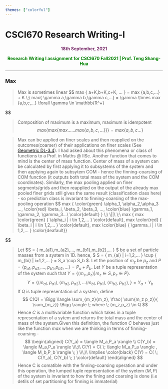 ```yaml
---
themes: ["colorful"]
---
```


# CSCI670 Research Writing-I
<p style="text-align:center; color:#7A306C"> <b>18th September, 2021</b> </p>

<p style='text-align:center;color:green'><b> 
Research Writing I assignment for CSCI670 Fall2021 | Prof. Teng Shang-Hua
</b></p>

---

### Max

> Max is sometimes linear
$$
   max \{ a+K,b+K,c+K, ...  \} = max \{a,b,c,...\} + K
	\\\;\\
   max\{ \gamma a,\gamma b,\gamma c,...\} = \gamma \times  max \{a,b,c,...\} \forall \gamma \in \mathbb{R^+}
   
$$



> Composition of maximum is a maximum, maximum is idempotent
$$
	max \{ max\{ max ...... max\{ a,b,c,... \} \}\} = max\{a,b,c...\}
$$

> Max can be applied on finer scales and then reapplied on the outcomes(coarser) of their applications on finer scales (See [Geometric DL-3.4](https://arxiv.org/pdf/2104.13478.pdf)).
> I had asked about this phenomena or class of functions to a Prof. in Maths @ IISc. Another function that comes to mind is the center
> of mass function. Center of mass of a system can be calculated by first applying it to subsystems of the system and then applying again
> to subsytem COM - hence the finning-coarsing of COM function (it outputs both total mass of the system and the COM coordinates). Similarly, the max pooling applied on finer segments/grids and then reapplied on the output of the already max pooled
> finer grids still gives the same result (classification class here) - so prediction class is invariant to finning-coarsing of the max-pooling operation 
$$
   max \{ \color{green} \alpha_1, \alpha_2,\alpha_3 ..., \color{red} \beta_i, \beta_2, \beta_3, ..., \color{blue} \gamma_1, \gamma_2, \gamma_3...\ \color{default} \}
   \\\;\\
   \\||\\
   \\\;\\
   max \{ 
 	max \color{green} \{ \alpha_i | i \in 1,2,... \} \color{default},
   max \color{red} \{ \beta_i | i \in 1,2,... \} \color{default},
   max \color{blue} \{ \gamma_i | i \in 1,2,... \} \color{deafault}\}

$$

> Let $S = \{ m_{a1},m_{a2},..., m_{b1},m_{b2},... \} $ be a set of particle masses from a system in 1D.
> hence, $ S = \{ m_{ai} | i=1,2,... \} \cup \{ m_{bi} | i=1,2,... \} = S_a \cup S_b $.
> Let the position of $m_z$ be $p_z$ and $P = \{ p_{a1},p_{a2},...,p_{b1},p_{b2},... \} = P_a + P_b$.
> Let $Y$ be a tuple representation of the system such that $Y = \{ \langle m_z, p_z \rangle | m_z \in S, p_z \in P \}$.
> $$Y = \{ \langle m_{a1},p_{a1}\rangle, \langle m_{a2},p_{a2}\rangle, ... \langle m_{b1},p_{b1}\rangle,\langle m_{b2},p_{b2}\rangle, \} = Y_a + Y_b$$
> If $Q$ is tuple representation of a system,  define 
$$
	C(Q) = \Bigg \langle \sum_{m_z}{m_z},  \frac{ \sum{m_z p_z}}{ \sum_{m_z}} \Bigg \rangle \; where \; (m_z,p_z) \in Q
$$
Hence $C$ is a multivariable function which takes in a tuple representation of a sytem and returns 
the total mass and the center of mass of the system.Given this definition, the function $C$ behaves 
just like the function $max$ when we are thinking in terms of finning-coarsing -
$$  
\begin{aligned}
	C(Y_a) = \langle M_a,P_a  \rangle \\
	C(Y_b) = \langle M_a,P_a \rangle \\\;\\
	C(Y) = C( \; \langle M_a,P_a \rangle ,  \langle M_b,P_b \rangle \; )
	\\\;\\
	\implies \color{black} C(Y) = C( \; C(Y_a), C(Y_b) \;  ) \color{default}
\end{aligned}	
$$
Hence C is comatible with the finning-coarsing operation and under this operation,  the lumped tuple representation of the syetem
$\langle M,P \rangle$ of the system is invariant to how the fining and coarsing is done (i.e detils of set partitioning for finning is immaterial)

